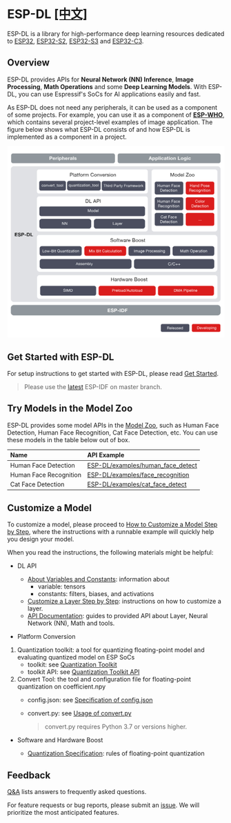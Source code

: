 # ESP-DL [[中文]](./README_cn.md)

ESP-DL is a library for high-performance deep learning resources dedicated to  [ESP32](https://www.espressif.com/en/products/socs/esp32), [ESP32-S2](https://www.espressif.com/en/products/socs/esp32-s2),  [ESP32-S3](https://www.espressif.com/en/products/socs/esp32-s3) and [ESP32-C3](https://www.espressif.com/en/products/socs/esp32-c3).



## Overview

ESP-DL provides APIs for **Neural Network (NN) Inference**, **Image Processing**, **Math Operations** and some **Deep Learning Models**. With ESP-DL, you can use Espressif's SoCs for AI applications easily and fast.

As ESP-DL does not need any peripherals, it can be used as a component of some projects. For example, you can use it as a component of **[ESP-WHO](https://github.com/espressif/esp-who)**, which contains several project-level examples of image application. The figure below shows what ESP-DL consists of and how ESP-DL is implemented as a component in a project.

<p align="center">
    <img width="%" src="./img/esp-dl-architecture.png"> 
</p>


## Get Started with ESP-DL

For setup instructions to get started with ESP-DL, please read [Get Started](./docs/en/get_started.md).

> Please use the [latest](https://github.com/espressif/esp-idf/tree/master) ESP-IDF on master branch.



## Try Models in the Model Zoo

ESP-DL provides some model APIs in the [Model Zoo](./include/model_zoo), such as Human Face Detection, Human Face Recognition, Cat Face Detection, etc. You can use these models in the table below out of box.

| Name                 | API Example                                                  |
| :-------------------- | :------------------------------------------------------------ |
| Human Face Detection | [ESP-DL/examples/human_face_detect](examples/human_face_detect) |
| Human Face Recognition | [ESP-DL/examples/face_recognition](examples/face_recognition)  |
| Cat Face Detection | [ESP-DL/examples/cat_face_detect](examples/cat_face_detect)  |


## Customize a Model

To customize a model, please proceed to [How to Customize a Model Step by Step](./tutorial), where the instructions with a runnable example will quickly help you design your model.

When you read the instructions, the following materials might be helpful:

- DL API
    * [About Variables and Constants](./docs/en/about_type_define.md): information about
        - variable: tensors
        - constants: filters, biases, and activations
    * [Customize a Layer Step by Step](./docs/en/implement_custom_layer.md): instructions on how to customize a layer.
    * [API Documentation](): guides to provided API about Layer, Neural Network (NN), Math and tools.

- Platform Conversion
1. Quantization toolkit: a tool for quantizing floating-point model and evaluating quantized model on ESP SoCs
    * toolkit: see [Quantization Toolkit](./tools/quantization_tool/README.md)
    * toolkit API: see [Quantization Toolkit API](./tools/quantization_tool/quantization_tool_api.md)
2. Convert Tool: the tool and configuration file for floating-point quantization on coefficient.npy
    * config.json: see [Specification of config.json](./tools/convert_tool/specification_of_config_json.md)
    * convert.py: see [Usage of convert.py](./tools/convert_tool/README.md)

        > convert.py requires Python 3.7 or versions higher.

- Software and Hardware Boost
  
    * [Quantization Specification](./docs/en/quantization_specification.md): rules of floating-point quantization



## Feedback

[Q&A](./docs/en/Q&A.md) lists answers to frequently asked questions.

For feature requests or bug reports, please submit an [issue](https://github.com/espressif/esp-dl/issues). We will prioritize the most anticipated features.
